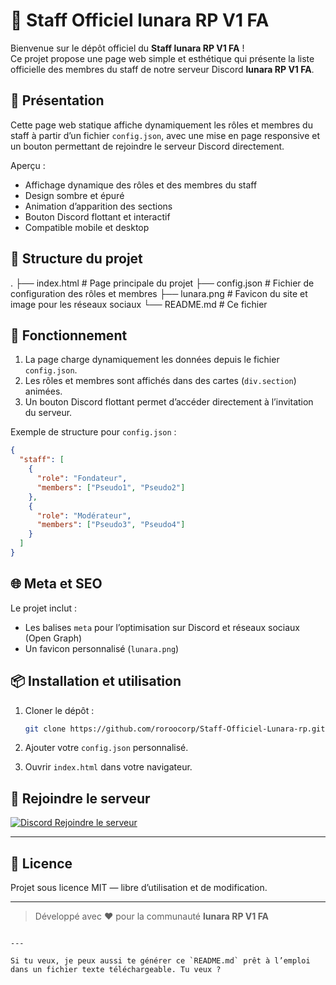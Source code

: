 
# 👑 Staff Officiel lunara RP V1 FA

Bienvenue sur le dépôt officiel du **Staff lunara RP V1 FA** !  
Ce projet propose une page web simple et esthétique qui présente la liste officielle des membres du staff de notre serveur Discord **lunara RP V1 FA**.

## 📌 Présentation

Cette page web statique affiche dynamiquement les rôles et membres du staff à partir d’un fichier `config.json`, avec une mise en page responsive et un bouton permettant de rejoindre le serveur Discord directement.

Aperçu :
- Affichage dynamique des rôles et des membres du staff
- Design sombre et épuré
- Animation d’apparition des sections
- Bouton Discord flottant et interactif
- Compatible mobile et desktop

## 📂 Structure du projet

.
├── index.html         # Page principale du projet
├── config.json        # Fichier de configuration des rôles et membres
├── lunara.png        # Favicon du site et image pour les réseaux sociaux
└── README.md          # Ce fichier


## 📖 Fonctionnement

1. La page charge dynamiquement les données depuis le fichier `config.json`.
2. Les rôles et membres sont affichés dans des cartes (`div.section`) animées.
3. Un bouton Discord flottant permet d’accéder directement à l’invitation du serveur.

Exemple de structure pour `config.json` :

```json
{
  "staff": [
    {
      "role": "Fondateur",
      "members": ["Pseudo1", "Pseudo2"]
    },
    {
      "role": "Modérateur",
      "members": ["Pseudo3", "Pseudo4"]
    }
  ]
}
```

## 🌐 Meta et SEO

Le projet inclut :

* Les balises `meta` pour l’optimisation sur Discord et réseaux sociaux (Open Graph)
* Un favicon personnalisé (`lunara.png`)

## 📦 Installation et utilisation

1. Cloner le dépôt :

   ```bash
   git clone https://github.com/roroocorp/Staff-Officiel-Lunara-rp.git
   ```
2. Ajouter votre `config.json` personnalisé.
3. Ouvrir `index.html` dans votre navigateur.

## 💬 Rejoindre le serveur

[![Discord](https://cdn.jsdelivr.net/gh/twitter/twemoji@14.0.2/assets/svg/1f47e.svg) Rejoindre le serveur](https://discord.gg/yHfA4n4Uqt)

---

## 📜 Licence

Projet sous licence MIT — libre d’utilisation et de modification.

---

> Développé avec ❤️ pour la communauté **lunara RP V1 FA**

```

---

Si tu veux, je peux aussi te générer ce `README.md` prêt à l’emploi dans un fichier texte téléchargeable. Tu veux ?
```
